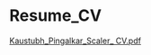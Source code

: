 # Resume_CV

[Kaustubh_Pingalkar_Scaler_ CV.pdf](https://github.com/kasty100/Resume_CV/files/15444846/Kaustubh_Pingalkar_Scaler_.CV.pdf)

